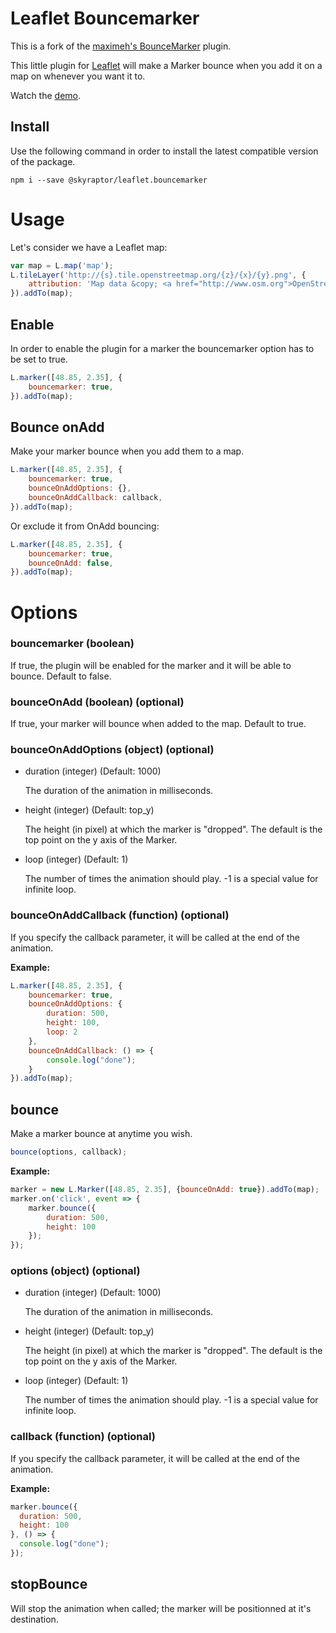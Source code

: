 # Leaflet Bouncemarker

This is a fork of the [maximeh's BounceMarker](https://github.com/maximeh/leaflet.bouncemarker/) plugin.

This little plugin for [Leaflet](http://www.leafletjs.com) will make a Marker
bounce when you add it on a map on whenever you want it to.

Watch the [demo](http://maximeh.github.com/leaflet.bouncemarker/).

## Install

Use the following command in order to install the latest compatible version of the package.

```console
npm i --save @skyraptor/leaflet.bouncemarker
```

# Usage

Let's consider we have a Leaflet map:

```javascript
var map = L.map('map');
L.tileLayer('http://{s}.tile.openstreetmap.org/{z}/{x}/{y}.png', {
    attribution: 'Map data &copy; <a href="http://www.osm.org">OpenStreetMap</a>'
}).addTo(map);
```

## Enable

In order to enable the plugin for a marker the bouncemarker option has to be set to true.

```javascript
L.marker([48.85, 2.35], {
    bouncemarker: true,
}).addTo(map);
```

## Bounce onAdd

Make your marker bounce when you add them to a map.

```javascript
L.marker([48.85, 2.35], {
    bouncemarker: true,
    bounceOnAddOptions: {},
    bounceOnAddCallback: callback,
}).addTo(map);
```

Or exclude it from OnAdd bouncing:

```javascript
L.marker([48.85, 2.35], {
    bouncemarker: true,
    bounceOnAdd: false,
}).addTo(map);
```

# Options

### bouncemarker (boolean)

If true, the plugin will be enabled for the marker and it will be able to bounce. Default to false.

### bounceOnAdd (boolean) (optional)

If true, your marker will bounce when added to the map. Default to true.

### bounceOnAddOptions (object) (optional)

* duration (integer) (Default: 1000)

    The duration of the animation in milliseconds.

* height (integer) (Default: top_y)

    The height (in pixel) at which the marker is "dropped".
    The default is the top point on the y axis of the Marker.

* loop (integer) (Default: 1)

    The number of times the animation should play.
    -1 is a special value for infinite loop.

### bounceOnAddCallback (function) (optional)

If you specify the callback parameter, it will be called at the end of the
animation.

**Example:**
```javascript
L.marker([48.85, 2.35], {
    bouncemarker: true,
    bounceOnAddOptions: {
        duration: 500, 
        height: 100, 
        loop: 2
    },
    bounceOnAddCallback: () => {
        console.log("done");
    }
}).addTo(map);
```

## bounce

Make a marker bounce at anytime you wish.

```javascript
bounce(options, callback);
```

**Example:**
```javascript
marker = new L.Marker([48.85, 2.35], {bounceOnAdd: true}).addTo(map);
marker.on('click', event => {
    marker.bounce({
        duration: 500, 
        height: 100
    });
});
```

### options (object) (optional)

* duration (integer) (Default: 1000)

    The duration of the animation in milliseconds.

* height (integer) (Default: top_y)

    The height (in pixel) at which the marker is "dropped".
    The default is the top point on the y axis of the Marker.

* loop (integer) (Default: 1)

    The number of times the animation should play.
    -1 is a special value for infinite loop.

### callback (function) (optional)

If you specify the callback parameter, it will be called at the end of the
animation.

**Example:**
```javascript
marker.bounce({
  duration: 500,
  height: 100
}, () => {
  console.log("done");
});
```

## stopBounce

Will stop the animation when called; the marker will be positionned at it's
destination.